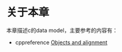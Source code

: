 # 关于本章

本章描述c的data model，主要参考的内容有：

- cppreference [Objects and alignment](https://en.cppreference.com/w/c/language/object)

